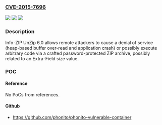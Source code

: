 ### [CVE-2015-7696](https://cve.mitre.org/cgi-bin/cvename.cgi?name=CVE-2015-7696)
![](https://img.shields.io/static/v1?label=Product&message=n%2Fa&color=blue)
![](https://img.shields.io/static/v1?label=Version&message=n%2Fa&color=blue)
![](https://img.shields.io/static/v1?label=Vulnerability&message=n%2Fa&color=brighgreen)

### Description

Info-ZIP UnZip 6.0 allows remote attackers to cause a denial of service (heap-based buffer over-read and application crash) or possibly execute arbitrary code via a crafted password-protected ZIP archive, possibly related to an Extra-Field size value.

### POC

#### Reference
No PoCs from references.

#### Github
- https://github.com/phonito/phonito-vulnerable-container

